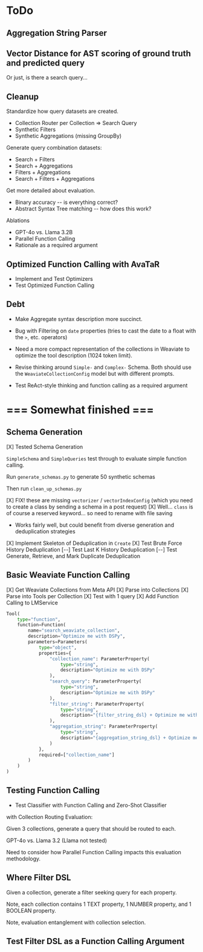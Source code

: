 # ToDo

## Aggregation String Parser

## Vector Distance for AST scoring of ground truth and predicted query

Or just, is there a search query...

## Cleanup

Standardize how query datasets are created.

- Collection Router per Collection => Search Query
- Synthetic Filters
- Synthetic Aggregations (missing GroupBy)

Generate query combination datasets:
- Search + Filters
- Search + Aggregations
- Filters + Aggregations
- Search + Filters + Aggregations

Get more detailed about evaluation.
- Binary accuracy -- is everything correct?
- Abstract Syntax Tree matching -- how does this work?

Ablations
- GPT-4o vs. Llama 3.2B
- Parallel Function Calling
- Rationale as a required argument

## Optimized Function Calling with AvaTaR

- Implement and Test Optimizers
- Test Optimized Function Calling

## Debt

- Make Aggregate syntax description more succinct.

- Bug with Filtering on `date` properties (tries to cast the date to a float with the `>`, etc. operators)

- Need a more compact representation of the collections in Weaviate to optimize the tool description (1024 token limit).

- Revise thinking around `Simple-` and `Complex-` Schema. Both should use the `WeaviateCollectionConfig` model but with different prompts.

- Test ReAct-style thinking and function calling as a required argument

# === Somewhat finished ===

## Schema Generation

[X] Tested Schema Generation

`SimpleSchema` and `SimpleQueries` test through to evaluate simple function calling.

Run `generate_schemas.py` to generate 50 synthetic schemas

Then run `clean_up_schemas.py`

[X] FIX! these are missing `vectorizer` / `vectorIndexConfig` (which you need to create a class by sending a schema in a post request)
[X] Well... `class` is of course a reserved keyword... so need to rename with file saving

- Works fairly well, but could benefit from diverse generation and deduplication strategies

[X] Implement Skeleton of Deduplication in `Create`
[X] Test Brute Force History Deduplication
[--] Test Last K History Deduplication
[--] Test Generate, Retrieve, and Mark Duplicate Deduplication


## Basic Weaviate Function Calling

[X] Get Weaviate Collections from Meta API
[X] Parse into Collections
[X] Parse into Tools per Collection
[X] Test with 1 query
[X] Add Function Calling to LMService

```python
Tool(
    type="function",
    function=Function(
        name="search_weaviate_collection",
        description="Optimize me with DSPy",
        parameters=Parameters(
            type="object",
            properties={
                "collection_name": ParameterProperty(
                    type="string",
                    description="Optimize me with DSPy"
                ),
                "search_query": ParameterProperty(
                    type="string",
                    description="Optimize me with DSPy"
                ),
                "filter_string": ParameterProperty(
                    type="string",
                    description="{filter_string_dsl} + Optimize me with DSPy"
                ),
                "aggregation_string": ParameterProperty(
                    type="string",
                    description="{aggregation_string_dsl} + Optimize me with DSPy"
                )
            },
            required=["collection_name"]
        )
    )
)
```

## Testing Function Calling

- Test Classifier with Function Calling and Zero-Shot Classifier

with Collection Routing Evaluation:

Given 3 collections, generate a query that should be routed to each.

GPT-4o vs. Llama 3.2 (Llama not tested)

Need to consider how Parallel Function Calling impacts this evaluation methodology.

## Where Filter DSL

Given a collection, generate a filter seeking query for each property.

Note, each collection contains 1 TEXT property, 1 NUMBER property, and 1 BOOLEAN property.

Note, evaluation entanglement with collection selection.

## Test Filter DSL as a Function Calling Argument